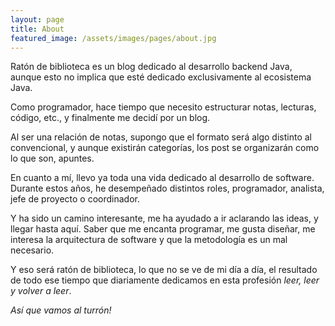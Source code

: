 ```yaml
---
layout: page
title: About
featured_image: /assets/images/pages/about.jpg
---
```


Ratón de biblioteca es un blog dedicado al desarrollo backend Java, aunque esto no implica que esté dedicado exclusivamente al ecosistema Java.

Como programador, hace tiempo que necesito estructurar notas, lecturas, código, etc., y finalmente me decidí por un blog.

Al ser una relación de notas, supongo que el formato será algo distinto al convencional, y aunque existirán categorías, los post se organizarán como lo que son, apuntes.

En cuanto a mí, llevo ya toda una vida dedicado al desarrollo de software. Durante estos años, he desempeñado distintos roles, programador, analista, jefe de proyecto o coordinador.

Y ha sido un camino interesante, me ha ayudado a ir aclarando las ideas, y llegar hasta aquí. Saber que me encanta programar, me gusta diseñar, me interesa la arquitectura de software y que la metodología es un mal necesario.

Y eso será ratón de biblioteca, lo que no se ve de mi día a día, el resultado de todo ese tiempo que diariamente dedicamos en esta profesión _leer, leer y volver a leer_.  

*Así que vamos al turrón!*